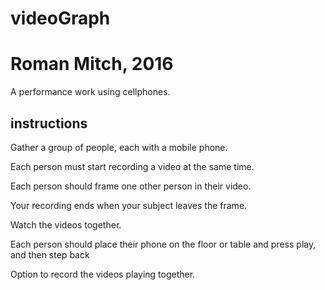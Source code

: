 # videoGraph
# Roman Mitch, 2016

A performance work using cellphones. 

## instructions


Gather a group of people, each with a mobile phone. 

Each person must start recording a video at the same time.

Each person should frame one other person in their video. 

Your recording ends when your subject leaves the frame. 

Watch the videos together.

Each person should place their phone on the floor or table and press play, and then step back

Option to record the videos playing together.
